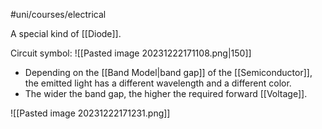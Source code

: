 #uni/courses/electrical 

A special kind of [[Diode]].

Circuit symbol:
![[Pasted image 20231222171108.png|150]]

- Depending on the [[Band Model|band gap]] of the [[Semiconductor]], the emitted light has a different wavelength and a different color.
- The wider the band gap, the higher the required forward [[Voltage]].

![[Pasted image 20231222171231.png]]